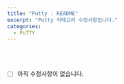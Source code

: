 ```yaml
---
title: "Putty : README"
excerpt: "Putty 카테고리 수정사항입니다."
categories:
  - PuTTY
---
```


<br>

<br>

- [ ] 아직 수정사항이 없습니다.

<br>

<br>
